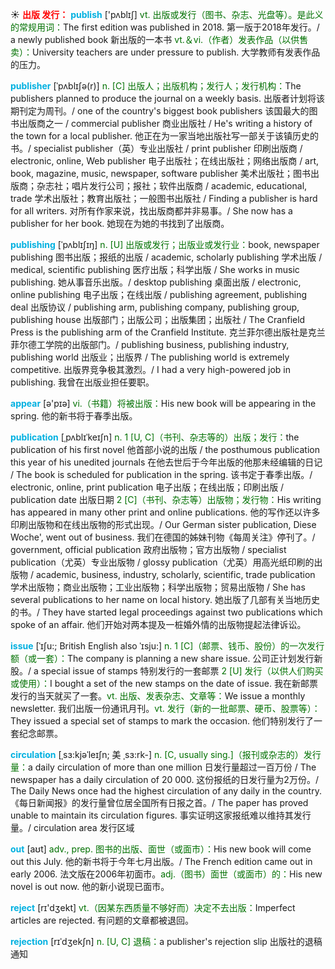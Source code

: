 ☀ <font color="red">**出版 发行：**</font>
<font color="sky blue">**publish**</font> ['pʌblɪʃ] 
<font color="rgb(227, 108, 9)">vt. 出版或发行（图书、杂志、光盘等）。是此义的常规用词：</font>The first edition was published in 2018. 第一版于2018年发行。/ a newly published book 新出版的一本书 <font color="rgb(227, 108, 9)">vt.＆vi.（作者）发表作品（以供售卖）：</font>University teachers are under pressure to publish. 大学教师有发表作品的压力。
           
<font color="sky blue">**publisher**</font> [ˈpʌblɪʃə(r)]
<font color="rgb(227, 108, 9)">n. [C] 出版人；出版机构；发行人；发行机构：</font>The publishers planned to produce the journal on a weekly basis. 出版者计划将该期刊定为周刊。/ one of the country's biggest book publishers 该国最大的图书出版商之一 / commercial publisher 商业出版社 / He's writing a history of the town for a local publisher. 他正在为一家当地出版社写一部关于该镇历史的书。/ specialist publisher（英）专业出版社 / print publisher 印刷出版商 / electronic, online, Web publisher 电子出版社；在线出版社；网络出版商 / art, book, magazine, music, newspaper, software publisher 美术出版社；图书出版商；杂志社；唱片发行公司；报社；软件出版商 / academic, educational, trade 学术出版社；教育出版社；一般图书出版社 / Finding a publisher is hard for all writers. 对所有作家来说，找出版商都并非易事。/ She now has a publisher for her book. 她现在为她的书找到了出版商。

<font color="sky blue">**publishing**</font> [ˈpʌblɪʃɪŋ]
<font color="rgb(227, 108, 9)">n. [U] 出版或发行；出版业或发行业：</font>book, newspaper publishing 图书出版；报纸的出版 / academic, scholarly publishing 学术出版 / medical, scientific publishing 医疗出版；科学出版 / She works in music publishing. 她从事音乐出版。/ desktop publishing 桌面出版 / electronic, online publishing 电子出版；在线出版 / publishing agreement, publishing deal 出版协议 / publishing arm, publishing company, publishing group, publishing house 出版部门；出版公司；出版集团；出版社 / The Cranfield Press is the publishing arm of the Cranfield Institute. 克兰菲尔德出版社是克兰菲尔德工学院的出版部门。/ publishing business, publishing industry, publishing world 出版业；出版界 / The publishing world is extremely competitive. 出版界竞争极其激烈。/ I had a very high-powered job in publishing. 我曾在出版业担任要职。

<font color="sky blue">**appear**</font> [ə'pɪə] 
<font color="rgb(227, 108, 9)">vi.（书籍）将被出版：</font>His new book will be appearing in the spring. 他的新书将于春季出版。
                      
<font color="sky blue">**publication**</font> [ˌpʌblɪˈkeɪʃn]
<font color="rgb(227, 108, 9)">n. 1 [U, C]（书刊、杂志等的）出版；发行：</font>the publication of his first novel 他首部小说的出版 / the posthumous publication this year of his unedited journals 在他去世后于今年出版的他那未经编辑的日记 / The book is scheduled for publication in the spring. 该书定于春季出版。/ electronic, online, print publication 电子出版；在线出版；印刷出版 / publication date 出版日期 <font color="rgb(227, 108, 9)">2 [C]（书刊、杂志等）出版物；发行物：</font>His writing has appeared in many other print and online publications. 他的写作还以许多印刷出版物和在线出版物的形式出现。/ Our German sister publication, Diese Woche', went out of business. 我们在德国的姊妹刊物《每周关注》停刊了。/ government, official publication 政府出版物；官方出版物 / specialist publication（尤英）专业出版物 / glossy publication（尤英）用高光纸印刷的出版物 / academic, business, industry, scholarly, scientific, trade publication 学术出版物；商业出版物；工业出版物；科学出版物；贸易出版物 / She has several publications to her name on local history. 她出版了几部有关当地历史的书。/ They have started legal proceedings against two publications which spoke of an affair. 他们开始对两本提及一桩婚外情的出版物提起法律诉讼。

<font color="sky blue">**issue**</font> [ˈɪʃu:; British English also ˈɪsju:]
<font color="rgb(227, 108, 9)">n. 1 [C]（邮票、钱币、股份）的一次发行额（或一套）：</font>The company is planning a new share issue. 公司正计划发行新股。/ a special issue of stamps 特别发行的一套邮票 <font color="rgb(227, 108, 9)">2 [U] 发行（以供人们购买或使用）：</font>I bought a set of the new stamps on the date of issue. 我在新邮票发行的当天就买了一套。<font color="rgb(227, 108, 9)">vt. 出版、发表杂志、文章等：</font>We issue a monthly newsletter. 我们出版一份通讯月刊。<font color="rgb(227, 108, 9)">vt. 发行（新的一批邮票、硬币、股票等）：</font>They issued a special set of stamps to mark the occasion. 他们特别发行了一套纪念邮票。
           
<font color="sky blue">**circulation**</font> [ˌsɜ:kjəˈleɪʃn; 美 ˌsɜ:rk-]
<font color="rgb(227, 108, 9)">n. [C, usually sing.]（报刊或杂志的）发行量：</font>a daily circulation of more than one million 日发行量超过一百万份 / The newspaper has a daily circulation of 20 000. 这份报纸的日发行量为2万份。/ The Daily News once had the highest circulation of any daily in the country.《每日新闻报》的发行量曾位居全国所有日报之首。/ The paper has proved unable to maintain its circulation figures. 事实证明这家报纸难以维持其发行量。/ circulation area 发行区域

<font color="sky blue">**out**</font> [aʊt] 
<font color="rgb(227, 108, 9)">adv., prep. 图书的出版、面世（或面市）：</font>His new book will come out this July. 他的新书将于今年七月出版。/ The French edition came out in early 2006. 法文版在2006年初面市。<font color="rgb(227, 108, 9)">adj.（图书）面世（或面市）的：</font>His new novel is out now. 他的新小说现已面市。

<font color="sky blue">**reject**</font> [rɪ'dӡekt] 
<font color="rgb(227, 108, 9)">vt.（因某东西质量不够好而）决定不去出版：</font>Imperfect articles are rejected. 有问题的文章都被退回。
           
<font color="sky blue">**rejection**</font> [rɪˈdʒekʃn]
<font color="rgb(227, 108, 9)">n. [U, C] 退稿：</font>a publisher's rejection slip 出版社的退稿通知